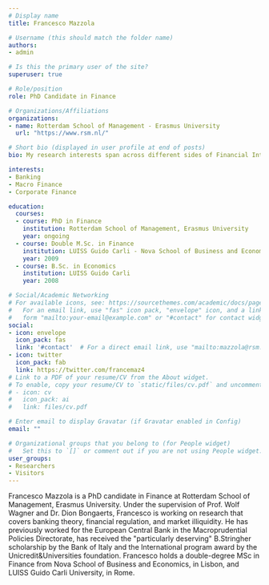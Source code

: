 ```yaml
---
# Display name
title: Francesco Mazzola

# Username (this should match the folder name)
authors:
- admin

# Is this the primary user of the site?
superuser: true

# Role/position
role: PhD Candidate in Finance

# Organizations/Affiliations
organizations:
- name: Rotterdam School of Management - Erasmus University
  url: "https://www.rsm.nl/"

# Short bio (displayed in user profile at end of posts)
bio: My research interests span across different sides of Financial Intermediation, including Banking, Macro Finance and Growth and Corporate Finance.

interests:
- Banking
- Macro Finance
- Corporate Finance

education:
  courses:
  - course: PhD in Finance
    institution: Rotterdam School of Management, Erasmus University
    year: ongoing
  - course: Double M.Sc. in Finance
    institution: LUISS Guido Carli - Nova School of Business and Economics
    year: 2009
  - course: B.Sc. in Economics
    institution: LUISS Guido Carli
    year: 2008

# Social/Academic Networking
# For available icons, see: https://sourcethemes.com/academic/docs/page-builder/#icons
#   For an email link, use "fas" icon pack, "envelope" icon, and a link in the
#   form "mailto:your-email@example.com" or "#contact" for contact widget.
social:
- icon: envelope
  icon_pack: fas
  link: '#contact'  # For a direct email link, use "mailto:mazzola@rsm.nl".
- icon: twitter
  icon_pack: fab
  link: https://twitter.com/francemaz4
# Link to a PDF of your resume/CV from the About widget.
# To enable, copy your resume/CV to `static/files/cv.pdf` and uncomment the lines below.
# - icon: cv
#   icon_pack: ai
#   link: files/cv.pdf

# Enter email to display Gravatar (if Gravatar enabled in Config)
email: ""

# Organizational groups that you belong to (for People widget)
#   Set this to `[]` or comment out if you are not using People widget.
user_groups:
- Researchers
- Visitors
---
```


Francesco Mazzola is a PhD candidate in Finance at Rotterdam School of Management, Erasmus University. Under the supervision of Prof. Wolf Wagner and Dr. Dion Bongaerts, Francesco is working on research that covers banking theory, financial regulation, and market illiquidity. 
He has previously worked for the European Central Bank in the Macroprudential Policies Directorate, has received the "particularly deserving" B.Stringher scholarship by the Bank of Italy and the International program award by the Unicredit&Universities foundation. Francesco holds a double-degree MSc in Finance from Nova School of Business and Economics, in Lisbon, and LUISS Guido Carli University, in Rome. 
